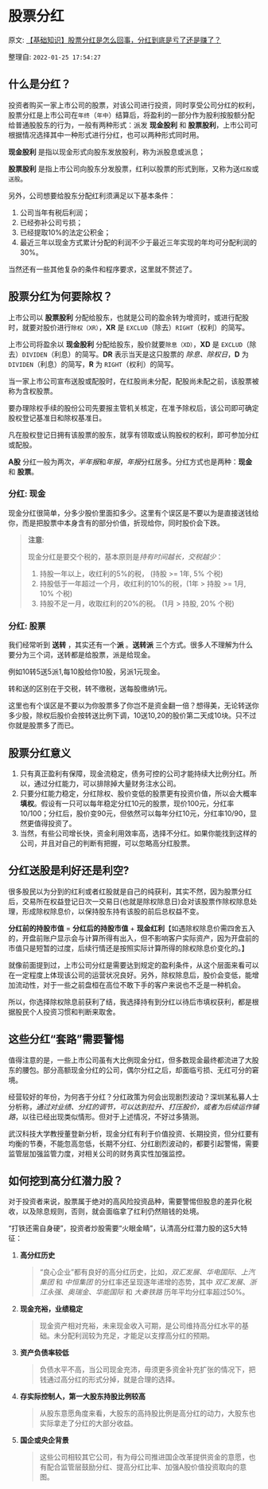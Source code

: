 # 股票分红

原文: [【基础知识】股票分红是怎么回事，分红到底是亏了还是赚了？](https://t.10jqka.com.cn/pid_98667770.shtml)

整理自: `2022-01-25 17:54:27`

## 什么是分红？

投资者购买一家上市公司的股票，对该公司进行投资，同时享受公司分红的权利，股票分红是上市公司在`年终`（`年中`）结算后，将盈利的一部分作为股利按股额分配给普通股股东的行为，一般有两种形式：派发 **现金股利** 和 **股票股利**，上市公司可根据情况选择其中一种形式进行分红，也可以两种形式同时用。

**现金股利** 是指以现金形式向股东发放股利，称为派股息或派息；

**股票股利** 是指上市公司向股东分发股票，红利以股票的形式到账，又称为送`红股`或`送股`。

另外，公司想要给股东分配红利须满足以下基本条件：

1. 公司当年有税后利润；
2. 已经弥补公司亏损；
3. 已经提取10%的法定公积金；
4. 最近三年以现金方式累计分配的利润不少于最近三年实现的年均可分配利润的30%。

当然还有一些其他复杂的条件和程序要求，这里就不赘述了。

## 股票分红为何要除权？

上市公司以 **股票股利** 分配给股东，也就是公司的盈余转为增资时，或进行配股时，就要对股价进行`除权（XR）`，**XR** 是 `EXCLUD`（除去）`RIGHT`（权利）的简写。

上市公司将盈余以 **现金股利** 分配给股东，股价就要`除息（XD）`，**XD** 是 `EXCLUD`（除去）`DIVIDEN`（利息）的简写。**DR** 表示当天是这只股票的 *除息、除权日*，**D** 为 `DIVIDEN`（利息）的简写，**R** 为 `RIGHT`（权利）的简写。

当一家上市公司宣布送股或配股时，在红股尚未分配，配股尚未配之前，该股票被称为含权股票。

要办理除权手续的股份公司先要报主管机关核定，在准予除权后，该公司即可确定股权登记基准日和除权基准日。

凡在股权登记日拥有该股票的股东，就享有领取或认购股权的权利，即可参加分红或配股。

**A股** 分红一般为两次，*半年报*和*年报*，*年报*分红居多。分红方式也是两种：**现金** 和 **股票**。

### 分红: 现金

现金分红很简单，分多少股价里面扣多少。这里有个误区是不要以为是直接送钱给你，而是把股票中本身含有的部分价值，折现给你，同时股价会下跌。

>**注意**:
>
> 现金分红是要交个税的，基本原则是*持有时间越长，交税越少*：
>
> 1. 持股一年以上，收红利的5%的税， (持股 >= 1年, 5% 个税)
> 2. 持股低于一年超过一个月，收红利的10%的税，(1年 > 持股 >= 1月, 10% 个税)
> 3. 持股不足一月，收取红利的20%的税。 (1月 > 持股, 20% 个税)

### 分红: 股票

我们经常听到 **送转** ，其实还有一个**派** 。**送转派** 三个方式。很多人不理解为什么要分为三个词，送转都是给股票，派是给现金。

例如10转5送5派1,每10股给你10股，另派1元现金。

转和送的区别在于交税，转不缴税，送每股缴纳1元。

这里也有个误区是不要以为你股票多了你岂不是资金翻一倍？想得美，无论转送你多少股，除权后股价会按转送比例下调，10送10,20的股价第二天成10块。只不过你就是股票多了而已。

## 股票分红意义

1. 只有真正盈利有保障，现金流稳定，债务可控的公司才能持续大比例分红。所以，通过分红能力，可以排除掉大量财务注水公司。
2. 只要分红能力稳定，分红除权、股价变低的股票更有投资价值，所以会大概率**填权**。假设有一只可以每年稳定分红10元的股票，现价100元，分红率10/100；分红后，股价变90元，但依然可以每年分红10元，分红率10/90，显然更值得投资了。
3. 当然，有些公司增长快，资金利用效率高，选择不分红。如果你能找到这样的公司，并且对自己的判断有把握，可以忽略高分红股票。

## 分红送股是利好还是利空?

很多股民以为分到的红利或者红股就是自己的纯获利，其实不然，因为股票分红后，交易所在权益登记日次一交易日(也就是除权除息日)会对该股票作除权除息处理，形成除权除息价，以保持股东持有该股的前后总权益不变。

**分红前的持股市值** = **分红后的持股市值** + **现金红利**【如遇除权除息价需四舍五入的，开盘前账户显示会与计算所得有出入，但不影响客户实际资产，因为开盘前的市值只是短暂的过度，后续行情还是按照实际计算所得的除权除息价变化的。】

就像前面提到过，上市公司分红是需要达到规定的盈利条件，从这个层面来看可以在一定程度上体现该公司的运营状况良好。另外，除权除息后，股价会变低，能增加流动性，对于一些之前盘桓在高位不敢下手的客户来说也不乏是一种机会。

所以，你选择除权除息前获利了结，我选择持有到分红以待后市填权获利，都是根据股民个人投资习惯和判断来取舍。

## 这些分红“套路”需要警惕

值得注意的是，一些上市公司虽有大比例现金分红，但多数现金最终都流进了大股东的腰包。部分高额现金分红的公司，偶尔分红之后，却面临亏损、无红可分的窘境。

经营较好的年份，为何吝于分红？分红政策为何会出现剧烈波动？深圳某私募人士分析称，*通过对业绩、分红的调节，可以达到拉升、打压股价，或者为后续运作铺路*，以往已经出现类似情形。但对于上述情况，不好过多猜测。

武汉科技大学教授董登新分析，现金分红有利于价值投资、长期投资，但分红要有均衡的节奏，不能忽高忽低，长期不分红、分红剧烈波动的，都要引起警惕，需要监管层加强监管力度，对相关公司的财务真实性加强监控。

## 如何挖到高分红潜力股？

对于投资者来说，股票属于绝对的高风险投资品种，需要警惕但股息的差异化税收，以及除息规则，否则，就会面临拿了红利仍然赔钱的处境。

“打铁还需自身硬”，投资者炒股需要“火眼金睛”，认清高分红潜力股的这5大特征：

1. **高分红历史**
    > “良心企业”都有良好的高分红历史，比如，*双汇发展*、*华电国际*、*上汽集团* 和 *中恒集团* 的分红率还呈现逐年递增的态势，其中 *双汇发展*、*浙江永强*、*奥瑞金*、*华能国际* 和 *大秦铁路* 历年平均分红率超过50%。
2. **现金充裕，业绩稳定**
    > 现金资产相对充裕，未来现金收入可期，是公司维持高分红水平的基础。未分配利润较为充足，才能足以支撑高分红的预期。
3. **资产负债率较低**
    > 负债水平不高，当公司现金充沛，毋须更多资金补充扩张的情况下，把钱通过高分红的形式分掉，就是合理的选择。
4. **存实际控制人，第一大股东持股比例较高**
    > 从股东意愿角度来看，大股东的高持股比例是高分红的动力，大股东也实际拿走了分红的大部分收益。
5. **国企或央企背景**
    > 这些公司相较其它公司，有为母公司推进国企改革提供资金的意愿，也有配合监管层鼓励分红、提高分红比率、加强A股价值投资取向的意图。
